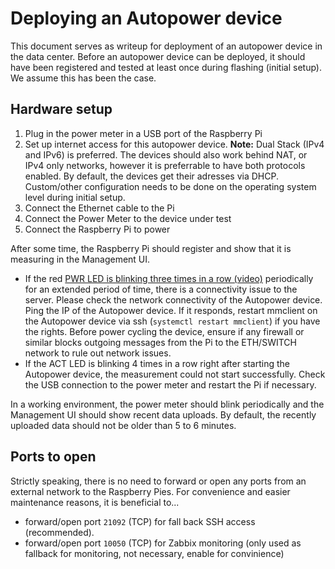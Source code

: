 # Deploying an Autopower device

This document serves as writeup for deployment of an autopower device in the data center. Before an autopower device can be deployed, it should have been registered and tested at least once during flashing (initial setup). We assume this has been the case.

## Hardware setup
1. Plug in the power meter in a USB port of the Raspberry Pi
2. Set up internet access for this autopower device. **Note:** Dual Stack (IPv4 and IPv6) is preferred. The devices should also work behind NAT, or IPv4 only networks, however it is preferrable to have both protocols enabled. By default, the devices get their adresses via DHCP. Custom/other configuration needs to be done on the operating system level during initial setup.
3. Connect the Ethernet cable to the Pi
4. Connect the Power Meter to the device under test
5. Connect the Raspberry Pi to power

After some time, the Raspberry Pi should register and show that it is measuring in the Management UI.

* If the red [PWR LED is blinking three times in a row (video)](https://github.com/user-attachments/assets/58c559cf-ebc2-44a6-bb93-a173dd1b309d) periodically for an extended period of time, there is a connectivity issue to the server. Please check the network connectivity of the Autopower device. Ping the IP of the Autopower device. If it responds, restart mmclient on the Autopower device via ssh (`systemctl restart mmclient`) if you have the rights. Before power cycling the device, ensure if any firewall or similar blocks outgoing messages from the Pi to the ETH/SWITCH network to rule out network issues.
* If the ACT LED is blinking 4 times in a row right after starting the Autopower device, the measurement could not start successfully. Check the USB connection to the power meter and restart the Pi if necessary.

In a working environment, the power meter should blink periodically and the Management UI should show recent data uploads. By default, the recently uploaded data should not be older than 5 to 6 minutes. 

## Ports to open

Strictly speaking, there is no need to forward or open any ports from an external network to the Raspberry Pies. For convenience and easier maintenance reasons, it is beneficial to...

* forward/open port `21092` (TCP) for fall back SSH access (recommended).
* forward/open port `10050` (TCP) for Zabbix monitoring (only used as fallback for monitoring, not necessary, enable for convinience)

